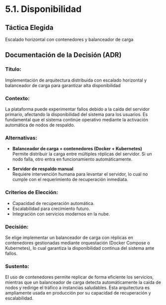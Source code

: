 # 5.1. Disponibilidad

## Táctica Elegida

Escalado horizontal con contenedores y balanceador de carga

## Documentación de la Decisión (ADR)

### Título:

Implementación de arquitectura distribuida con escalado horizontal y balanceador de carga para garantizar alta disponibilidad

### Contexto:

La plataforma puede experimentar fallos debido a la caída del servidor primario, afectando la disponibilidad del sistema para los usuarios. Es fundamental que el sistema continúe operativo mediante la activación automática de nodos de respaldo.

### Alternativas:

- **Balanceador de carga + contenedores (Docker + Kubernetes)**  
  Permite distribuir la carga entre múltiples réplicas del servidor. Si un nodo falla, otro entra en funcionamiento automáticamente.

- **Servidor de respaldo manual**  
  Requiere intervención humana para levantar el servidor, lo cual no cumple con el requerimiento de recuperación inmediata.

### Criterios de Elección:

- Capacidad de recuperación automática.
- Escalabilidad para crecimiento futuro.
- Integración con servicios modernos en la nube.

### Decisión:

Se elige implementar un balanceador de carga con réplicas en contenedores gestionadas mediante orquestación (Docker Compose o Kubernetes), lo cual garantiza la disponibilidad continua del sistema ante fallos.

### Sustento:

El uso de contenedores permite replicar de forma eficiente los servicios, mientras que un balanceador de carga detecta automáticamente la caída de nodos y redirige el tráfico a instancias saludables. Esta arquitectura es ampliamente usada en producción por su capacidad de recuperación y escalabilidad.
